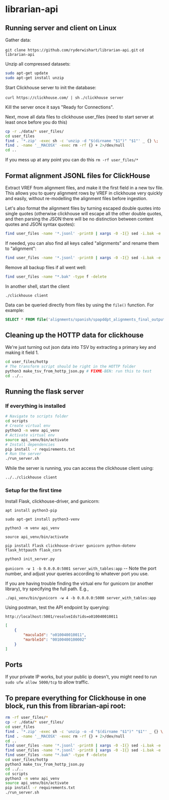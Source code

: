 # librarian-api

## Running server and client on Linux

Gather data:

`git clone https://github.com/ryderwishart/librarian-api.git`
`cd librarian-api`

Unzip all compressed datasets:

```bash
sudo apt-get update
sudo apt-get install unzip
```

Start Clickhouse server to init the database:

`curl https://clickhouse.com/ | sh`
`./clickhouse server`

Kill the server once it says "Ready for Connections".

Next, move all data files to clickhouse user_files (need to start server at least once before you do this)

```bash
cp -r ./data/* user_files/
cd user_files
find . '*.zip' -exec sh -c 'unzip -d "$(dirname "$1")" "$1"' _ {} \;
find . -name '__MACOSX' -exec rm -rf {} + 2>/dev/null
cd ..
```


If you mess up at any point you can do this 
`rm -rf user_files/*`

## Format alignment JSONL files for ClickHouse

Extract VREF from alignment files, and make it the first field in a new tsv file. This allows you to query alignment rows by VREF in clickhouse very quickly and easily, without re-modelling the alignment files before ingestion.

Let's also format the alignment files by turning escaped double quotes into single quotes (otherwise clickhouse will escape all the other double quotes, and then parsing the JSON there will be no distinction between content quotes and JSON syntax quotes):

```bash
find user_files -name '*.jsonl' -print0 | xargs -0 -I{} sed -i.bak -e 's/{"vref": "\([^"]*\)".*/\1\t&/' -e 's/\\\?"/'\''/g' {}
```


If needed, you can also find all keys called "alignments" and rename them to "alignment":

```bash
find user_files -name '*.jsonl' -print0 | xargs -0 -I{} sed -i.bak -e 's/"alignments"/"alignment"/g' {}
```

Remove all backup files if all went well:

```bash
find user_files -name "*.bak" -type f -delete
```

In another shell, start the client

`./clickhouse client`

Data can be queried directly from files by using the `file()` function. For example:

```sql
SELECT * FROM file('alignments/spanish/spapddpt_alignments_final_output.jsonl', 'TSV') LIMIT 1
```

## Cleaning up the HOTTP data for clickhouse

We're just turning out json data into TSV by extracting a primary key and making it field 1.

```bash
cd user_files/hottp
# The transform script should be right in the HOTTP folder
python3 make_tsv_from_hottp_json.py # FIXME-BEN: run this to test
cd ../..
```

## Running the flask server

### If everything is installed

```bash
# Navigate to scripts folder
cd scripts
# Create virtual env
python3 -m venv api_venv
# Activate virtual env
source api_venv/bin/activate
# Install dependencies
pip install -r requirements.txt
# Run the server
./run_server.sh 
```

While the server is running, you can access the clickhouse client using:

```bash
../../clickhouse client
```

### Setup for the first time

Install Flask, clickhouse-driver, and gunicorn:

`apt install python3-pip`

`sudo apt-get install python3-venv`

`python3 -m venv api_venv`

`source api_venv/bin/activate`

`pip install Flask clickhouse-driver gunicorn python-dotenv flask_httpauth flask_cors`

`python3 init_server.py`

`gunicorn -w 1 -b 0.0.0.0:5001 server_with_tables:app` -- Note the port number, and adjust your queries according to whatever port you use.


If you are having trouble finding the virtual env for gunicorn (or another library), try specifying the full path. E.g.,

`./api_venv/bin/gunicorn -w 4 -b 0.0.0.0:5000 server_with_tables:app`

Using postman, test the API endpoint by querying:

`http://localhost:5001/resolveIds?ids=o010040010011`

```json
[
    {
        "maculaId": "o010040010011",
        "marbleId": "00100400100002"
    }
]
```

## Ports

If your private IP works, but your public ip doesn't, you might need to run `sudo ufw allow 5000/tcp` to allow traffic.

## To prepare everything for Clickhouse in one block, run this from librarian-api root:

```bash
rm -rf user_files/*
cp -r ./data/* user_files/
cd user_files
find . '*.zip' -exec sh -c 'unzip -o -d "$(dirname "$1")" "$1"' _ {} \;
find . -name '__MACOSX' -exec rm -rf {} + 2>/dev/null
cd ..
find user_files -name '*.jsonl' -print0 | xargs -0 -I{} sed -i.bak -e 's/{"vref": "\([^"]*\)".*/\1\t&/' -e 's/\\"/'\''/g'  -e 's/\\\x27/\x27/g' {}
find user_files -name '*.jsonl' -print0 | xargs -0 -I{} sed -i.bak -e 's/"alignments"/"alignment"/g' {}
find user_files -name "*.bak" -type f -delete
cd user_files/hottp
python3 make_tsv_from_hottp_json.py 
cd ../..
cd scripts
python3 -m venv api_venv
source api_venv/bin/activate
pip install -r requirements.txt
./run_server.sh 
```
